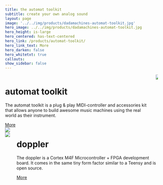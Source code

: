 ```yaml
---
title: the automat toolkit
subtitle: create your own analog sound
layout: page
image: '../../img/products/dadamachines-automat-toolkit.jpg'
hero_image: ../../img/products/dadamachines-automat-toolkit.jpg
hero_height: is-large
hero_centered: has-text-centered
hero_link: /products/automat-toolkit/
hero_link_text: More
hero_darken: false
hero_whitetxt: true
callouts:
show_sidebar: false
---
```


<div class="columns mt-4">
    <div class="column">
        <h1 class="is-size-2-desktop">automat toolkit</h1>
        <p class="is-size-5-desktop">The automat toolkit is a plug & play MIDI-controller and accessories kit that allows anyone to build awesome music machines using the real world as their instrument.</p>
        <a href="/products/automat-toolkit/" class="button is-info is-large">More</a>
    </div>
    <div class="column">
        <img src="../../img/products/dadamachines-automat-toolkit.jpg">
    </div>
</div>

<div class="columns mt-4">
    <div class="column">
        <img style="box-shadow: none;" src="../../img/projects/doppler-003.jpg">
        <img src="http://images.weserv.nl/?url={{ site.baseurl }}/img/projects/doppler-003.jpg&w=660&h=440&output=jpg&q=65" />
    </div>
    <div class="column">
        <h1 class="is-size-2-desktop">doppler</h1>
        <p class="is-size-5-desktop">The doppler is a Cortex M4F Microcontroller + FPGA development board. It comes in the same tiny form factor similar to a Teensy and is open source.</p>
        <a href="/products/doppler/" class="button is-info is-large">More</a>
    </div>
</div>

<!--
{% include newsletter.html %}
-->